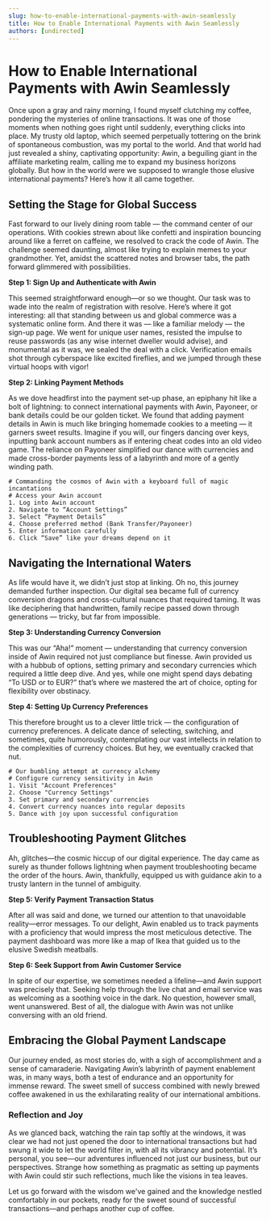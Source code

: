 ```yaml
---
slug: how-to-enable-international-payments-with-awin-seamlessly
title: How to Enable International Payments with Awin Seamlessly
authors: [undirected]
---
```



# How to Enable International Payments with Awin Seamlessly

Once upon a gray and rainy morning, I found myself clutching my coffee, pondering the mysteries of online transactions. It was one of those moments when nothing goes right until suddenly, everything clicks into place. My trusty old laptop, which seemed perpetually tottering on the brink of spontaneous combustion, was my portal to the world. And that world had just revealed a shiny, captivating opportunity: Awin, a beguiling giant in the affiliate marketing realm, calling me to expand my business horizons globally. But how in the world were we supposed to wrangle those elusive international payments? Here’s how it all came together.

## Setting the Stage for Global Success

Fast forward to our lively dining room table — the command center of our operations. With cookies strewn about like confetti and inspiration bouncing around like a ferret on caffeine, we resolved to crack the code of Awin. The challenge seemed daunting, almost like trying to explain memes to your grandmother. Yet, amidst the scattered notes and browser tabs, the path forward glimmered with possibilities.

**Step 1: Sign Up and Authenticate with Awin**

This seemed straightforward enough—or so we thought. Our task was to wade into the realm of registration with resolve. Here’s where it got interesting: all that standing between us and global commerce was a systematic online form. And there it was — like a familiar melody — the sign-up page. We went for unique user names, resisted the impulse to reuse passwords (as any wise internet dweller would advise), and monumental as it was, we sealed the deal with a click. Verification emails shot through cyberspace like excited fireflies, and we jumped through these virtual hoops with vigor!

**Step 2: Linking Payment Methods**

As we dove headfirst into the payment set-up phase, an epiphany hit like a bolt of lightning: to connect international payments with Awin, Payoneer, or bank details could be our golden ticket. We found that adding payment details in Awin is much like bringing homemade cookies to a meeting — it garners sweet results. Imagine if you will, our fingers dancing over keys, inputting bank account numbers as if entering cheat codes into an old video game. The reliance on Payoneer simplified our dance with currencies and made cross-border payments less of a labyrinth and more of a gently winding path.

```shell
# Commanding the cosmos of Awin with a keyboard full of magic incantations
# Access your Awin account
1. Log into Awin account
2. Navigate to “Account Settings”
3. Select “Payment Details”
4. Choose preferred method (Bank Transfer/Payoneer)
5. Enter information carefully
6. Click “Save” like your dreams depend on it
```

## Navigating the International Waters

As life would have it, we didn’t just stop at linking. Oh no, this journey demanded further inspection. Our digital sea became full of currency conversion dragons and cross-cultural nuances that required taming. It was like deciphering that handwritten, family recipe passed down through generations — tricky, but far from impossible.

**Step 3: Understanding Currency Conversion**

This was our “Aha!” moment — understanding that currency conversion inside of Awin required not just compliance but finesse. Awin provided us with a hubbub of options, setting primary and secondary currencies which required a little deep dive. And yes, while one might spend days debating “To USD or to EUR?” that’s where we mastered the art of choice, opting for flexibility over obstinacy.

**Step 4: Setting Up Currency Preferences**

This therefore brought us to a clever little trick — the configuration of currency preferences. A delicate dance of selecting, switching, and sometimes, quite humorously, contemplating our vast intellects in relation to the complexities of currency choices. But hey, we eventually cracked that nut.

```shell
# Our bumbling attempt at currency alchemy
# Configure currency sensitivity in Awin
1. Visit "Account Preferences"
2. Choose "Currency Settings"
3. Set primary and secondary currencies
4. Convert currency nuances into regular deposits
5. Dance with joy upon successful configuration
```

## Troubleshooting Payment Glitches

Ah, glitches—the cosmic hiccup of our digital experience. The day came as surely as thunder follows lightning when payment troubleshooting became the order of the hours. Awin, thankfully, equipped us with guidance akin to a trusty lantern in the tunnel of ambiguity.

**Step 5: Verify Payment Transaction Status**

After all was said and done, we turned our attention to that unavoidable reality—error messages. To our delight, Awin enabled us to track payments with a proficiency that would impress the most meticulous detective. The payment dashboard was more like a map of Ikea that guided us to the elusive Swedish meatballs.

**Step 6: Seek Support from Awin Customer Service**

In spite of our expertise, we sometimes needed a lifeline—and Awin support was precisely that. Seeking help through the live chat and email service was as welcoming as a soothing voice in the dark. No question, however small, went unanswered. Best of all, the dialogue with Awin was not unlike conversing with an old friend.

## Embracing the Global Payment Landscape

Our journey ended, as most stories do, with a sigh of accomplishment and a sense of camaraderie. Navigating Awin’s labyrinth of payment enablement was, in many ways, both a test of endurance and an opportunity for immense reward. The sweet smell of success combined with newly brewed coffee awakened in us the exhilarating reality of our international ambitions.

### Reflection and Joy

As we glanced back, watching the rain tap softly at the windows, it was clear we had not just opened the door to international transactions but had swung it wide to let the world filter in, with all its vibrancy and potential. It’s personal, you see—our adventures influenced not just our business, but our perspectives. Strange how something as pragmatic as setting up payments with Awin could stir such reflections, much like the visions in tea leaves.

Let us go forward with the wisdom we've gained and the knowledge nestled comfortably in our pockets, ready for the sweet sound of successful transactions—and perhaps another cup of coffee.